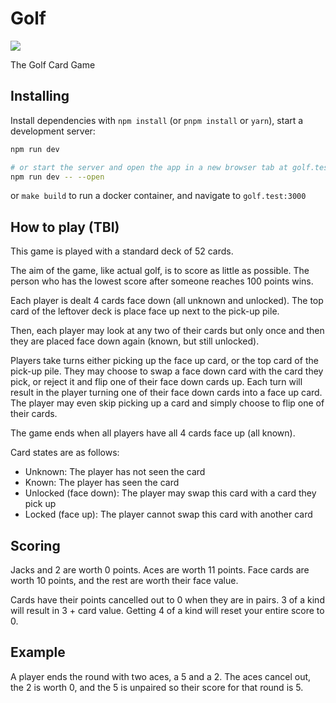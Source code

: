 # Golf
![](https://github.com/laurenah/golf-sv/actions/workflows/ci.yml/badge.svg)

The Golf Card Game

## Installing

Install dependencies with `npm install` (or `pnpm install` or `yarn`), start a development server:

```bash
npm run dev

# or start the server and open the app in a new browser tab at golf.test:3000
npm run dev -- --open
```

or `make build` to run a docker container, and navigate to `golf.test:3000`

## How to play (TBI)

This game is played with a standard deck of 52 cards.

The aim of the game, like actual golf, is to score as little as possible. The person who has the lowest score after someone reaches 100 points wins.

Each player is dealt 4 cards face down (all unknown and unlocked). The top card of the leftover deck is place face up next to the pick-up pile.

Then, each player may look at any two of their cards but only once and then they are placed face down again (known, but still unlocked).

Players take turns either picking up the face up card, or the top card of the pick-up pile. They may choose to swap a face down card with the card they pick, or reject it and flip one of their face down cards up. Each turn will result in the player turning one of their face down cards into a face up card. The player may even skip picking up a card and simply choose to flip one of their cards.

The game ends when all players have all 4 cards face up (all known).

Card states are as follows:

- Unknown: The player has not seen the card
- Known: The player has seen the card
- Unlocked (face down): The player may swap this card with a card they pick up
- Locked (face up): The player cannot swap this card with another card

## Scoring

Jacks and 2 are worth 0 points. Aces are worth 11 points. Face cards are worth 10 points, and the rest are worth their face value.

Cards have their points cancelled out to 0 when they are in pairs. 3 of a kind will result in 3 + card value. Getting 4 of a kind will reset your entire score to 0.

## Example

A player ends the round with two aces, a 5 and a 2. The aces cancel out, the 2 is worth 0, and the 5 is unpaired so their score for that round is 5.

